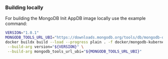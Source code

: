 ### Building locally

For building the MongoDB Init AppDB image locally use the example command:

```bash
VERSION="1.0.1"
MONGODB_TOOLS_URL_UBI="https://downloads.mongodb.org/tools/db/mongodb-database-tools-rhel93-x86_64-100.12.0.tgz"
docker buildx build --load --progress plain . -f docker/mongodb-kubernetes-init-appdb/Dockerfile -t "mongodb-kubernetes-init-appdb:${VERSION}" \
 --build-arg version="${VERSION}" \
 --build-arg mongodb_tools_url_ubi="${MONGODB_TOOLS_URL_UBI}"
```
